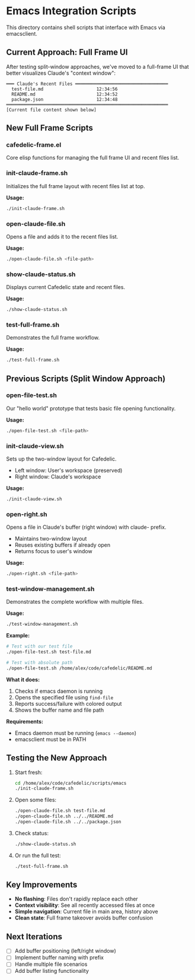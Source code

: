 # Emacs Integration Scripts

This directory contains shell scripts that interface with Emacs via emacsclient.

## Current Approach: Full Frame UI

After testing split-window approaches, we've moved to a full-frame UI that better visualizes Claude's "context window":

```
═══ Claude's Recent Files ═══════════════════════════════════
  test-file.md                    12:34:56
  README.md                       12:34:52  
  package.json                    12:34:48
═════════════════════════════════════════════════════════════
[Current file content shown below]
```

## New Full Frame Scripts

### cafedelic-frame.el
Core elisp functions for managing the full frame UI and recent files list.

### init-claude-frame.sh  
Initializes the full frame layout with recent files list at top.

**Usage:**
```bash
./init-claude-frame.sh
```

### open-claude-file.sh
Opens a file and adds it to the recent files list.

**Usage:**
```bash
./open-claude-file.sh <file-path>
```

### show-claude-status.sh
Displays current Cafedelic state and recent files.

**Usage:**
```bash
./show-claude-status.sh
```

### test-full-frame.sh
Demonstrates the full frame workflow.

**Usage:**
```bash
./test-full-frame.sh
```

## Previous Scripts (Split Window Approach)

### open-file-test.sh
Our "hello world" prototype that tests basic file opening functionality.

**Usage:**
```bash
./open-file-test.sh <file-path>
```

### init-claude-view.sh
Sets up the two-window layout for Cafedelic.
- Left window: User's workspace (preserved)
- Right window: Claude's workspace

**Usage:**
```bash
./init-claude-view.sh
```

### open-right.sh
Opens a file in Claude's buffer (right window) with claude- prefix.
- Maintains two-window layout
- Reuses existing buffers if already open
- Returns focus to user's window

**Usage:**
```bash
./open-right.sh <file-path>
```

### test-window-management.sh
Demonstrates the complete workflow with multiple files.

**Usage:**
```bash
./test-window-management.sh
```

**Example:**
```bash
# Test with our test file
./open-file-test.sh test-file.md

# Test with absolute path
./open-file-test.sh /home/alex/code/cafedelic/README.md
```

**What it does:**
1. Checks if emacs daemon is running
2. Opens the specified file using `find-file`
3. Reports success/failure with colored output
4. Shows the buffer name and file path

**Requirements:**
- Emacs daemon must be running (`emacs --daemon`)
- emacsclient must be in PATH

## Testing the New Approach

1. Start fresh:
   ```bash
   cd /home/alex/code/cafedelic/scripts/emacs
   ./init-claude-frame.sh
   ```

2. Open some files:
   ```bash
   ./open-claude-file.sh test-file.md
   ./open-claude-file.sh ../../README.md
   ./open-claude-file.sh ../../package.json
   ```

3. Check status:
   ```bash
   ./show-claude-status.sh
   ```

4. Or run the full test:
   ```bash
   ./test-full-frame.sh
   ```

## Key Improvements

- **No flashing**: Files don't rapidly replace each other
- **Context visibility**: See all recently accessed files at once
- **Simple navigation**: Current file in main area, history above
- **Clean state**: Full frame takeover avoids buffer confusion

## Next Iterations
- [ ] Add buffer positioning (left/right window)
- [ ] Implement buffer naming with prefix
- [ ] Handle multiple file scenarios
- [ ] Add buffer listing functionality
